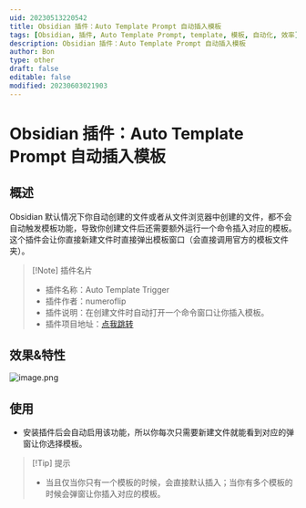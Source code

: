 ```yaml
---
uid: 20230513220542
title: Obsidian 插件：Auto Template Prompt 自动插入模板
tags: [Obsidian, 插件, Auto Template Prompt, template, 模板, 自动化, 效率]
description: Obsidian 插件：Auto Template Prompt 自动插入模板
author: Bon
type: other
draft: false
editable: false
modified: 20230603021903
---
```


# Obsidian 插件：Auto Template Prompt 自动插入模板

## 概述

Obsidian 默认情况下你自动创建的文件或者从文件浏览器中创建的文件，都不会自动触发模板功能，导致你创建文件后还需要额外运行一个命令插入对应的模板。这个插件会让你直接新建文件时直接弹出模板窗口（会直接调用官方的模板文件夹）。

> [!Note] 插件名片
> - 插件名称：Auto Template Trigger
> - 插件作者：numeroflip
> - 插件说明：在创建文件时自动打开一个命令窗口让你插入模板。
> - 插件项目地址：[点我跳转](https://github.com/numeroflip/obsidian-auto-template-prompt)

## 效果&特性

![image.png](https://cdn.pkmer.cn/images/20230514132021.png!pkmer)

## 使用

- 安装插件后会自动启用该功能，所以你每次只需要新建文件就能看到对应的弹窗让你选择模板。

>[!Tip] 提示
>- 当且仅当你只有一个模板的时候，会直接默认插入；当你有多个模板的时候会弹窗让你插入对应的模板。